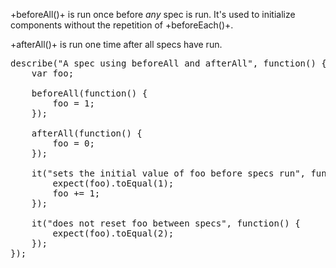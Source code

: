 +beforeAll()+ is run once before *any* spec is run. It's used to initialize
components without the repetition of +beforeEach()+. 

+afterAll()+ is run one
time after all specs have run.

<pre class="runnable readonly 500">
describe("A spec using beforeAll and afterAll", function() {
    var foo;

    beforeAll(function() {
        foo = 1;
    });

    afterAll(function() {
        foo = 0;
    });

    it("sets the initial value of foo before specs run", function() {
        expect(foo).toEqual(1);
        foo += 1;
    });

    it("does not reset foo between specs", function() {
        expect(foo).toEqual(2);
    });
});
</pre>